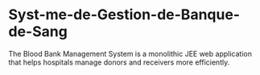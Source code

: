 # Syst-me-de-Gestion-de-Banque-de-Sang
The Blood Bank Management System is a monolithic JEE web application that helps hospitals manage donors and receivers more efficiently.  
